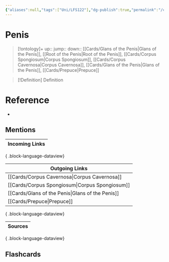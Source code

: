 ```yaml
---
{"aliases":null,"tags":["Uni/LFS122"],"dg-publish":true,"permalink":"/cards/penis/","dgPassFrontmatter":true}
---
```


# Penis

> [!ontology]+
> up:: 
> jump:: 
> down:: [[Cards/Glans of the Penis\|Glans of the Penis]], [[Root of the Penis\|Root of the Penis]], [[Cards/Corpus Spongiosum\|Corpus Spongiosum]], [[Cards/Corpus Cavernosa\|Corpus Cavernosa]], [[Cards/Glans of the Penis\|Glans of the Penis]], [[Cards/Prepuce\|Prepuce]]

> [!Definition] Definition

# Reference

- 

## Mentions

| Incoming Links |
| -------------- |

{ .block-language-dataview}

| Outgoing Links                                      |
| --------------------------------------------------- |
| [[Cards/Corpus Cavernosa\|Corpus Cavernosa]]     |
| [[Cards/Corpus Spongiosum\|Corpus Spongiosum]]   |
| [[Cards/Glans of the Penis\|Glans of the Penis]] |
| [[Cards/Prepuce\|Prepuce]]                       |

{ .block-language-dataview}

| Sources |
| ------- |

{ .block-language-dataview}

## Flashcards